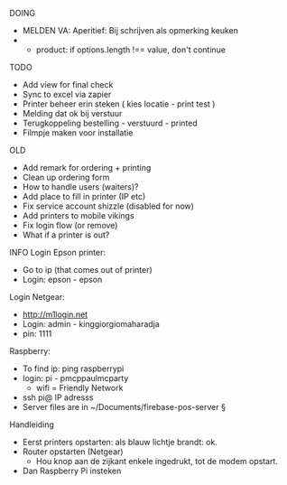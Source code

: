 DOING
- MELDEN VA: Aperitief: Bij schrijven als opmerking keuken
- - product: if options.length !== value, don't continue

TODO
- Add view for final check
- Sync to excel via zapier
- Printer beheer erin steken ( kies locatie - print test )
- Melding dat ok bij verstuur
- Terugkoppeling bestelling - verstuurd - printed
- Filmpje maken voor installatie

OLD
- Add remark for ordering + printing
- Clean up ordering form
- How to handle users   (waiters)?
- Add place to fill in printer (IP etc)
- Fix service account shizzle (disabled for now)
- Add printers to mobile vikings
- Fix login flow (or remove)
- What if a printer is out?

INFO
Login Epson printer:
- Go to ip (that comes out of printer)
- Login: epson - epson

Login Netgear:
- http://m1login.net
- Login: admin - kinggiorgiomaharadja
- pin: 1111

Raspberry:
- To find ip: ping raspberrypi
- login: pi - pmcppaulmcparty
  - wifi = Friendly Network
- ssh pi@ IP adresss
- Server files are in ~/Documents/firebase-pos-server
§

Handleiding
- Eerst printers opstarten: als blauw lichtje brandt: ok.
- Router opstarten (Netgear)
  - Hou knop aan de zijkant enkele ingedrukt, tot de modem opstart.
- Dan Raspberry Pi insteken
